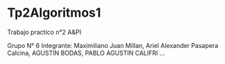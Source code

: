 # Tp2Algoritmos1
Trabajo practico n°2 A&amp;PI 

Grupo N° 6
Integrante: Maximiliano Juan Millan, Ariel Alexander Pasapera Calcina, AGUSTIN BODAS, PABLO AGUSTIN CALIFRI
...
